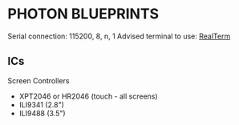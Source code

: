 # PHOTON BLUEPRINTS

Serial connection: 115200, 8, n, 1
Advised terminal to use: [RealTerm](https://realterm.sourceforge.io/index.html#downloads_Download)

## ICs

Screen Controllers

- XPT2046 or HR2046 (touch - all screens)
- ILI9341 (2.8") 
- ILI9488 (3.5") 
